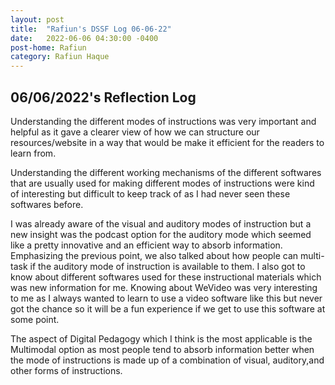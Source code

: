 ```yaml
---
layout: post
title:  "Rafiun's DSSF Log 06-06-22"
date:   2022-06-06 04:30:00 -0400
post-home: Rafiun
category: Rafiun Haque
---
```

## 06/06/2022's Reflection Log

Understanding the different modes of instructions was very important and helpful as it gave a clearer view of how we can structure our resources/website in a way that would be make it efficient for the readers to learn from. 

Understanding the different working mechanisms of the different softwares that are usually used for making different modes of instructions were kind of interesting but difficult to keep track of as I had never seen these softwares before.

I was already aware of the visual and auditory modes of instruction but a new insight was the podcast option for the auditory mode which seemed like a pretty innovative and an efficient way to absorb information. Emphasizing the previous point, we also talked about how people can multi-task if the auditory mode of instruction is available to them. I also got to know about different softwares used for these instructional materials which was new information for me. Knowing about WeVideo was very interesting to me as I always wanted to learn to use a video software like this but never got the chance so it will be a fun experience if we get to use this software at some point.

The aspect of Digital Pedagogy which I think is the most applicable is the Multimodal option as most people tend to absorb information better when the mode of instructions is made up of a combination of visual, auditory,and other forms of instructions. 



